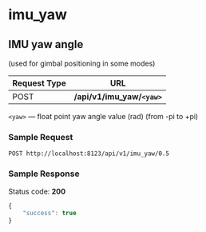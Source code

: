 imu_yaw
=====
IMU yaw angle
-----------------
(used for gimbal positioning in some modes)

Request Type | URL 
-------------|-----
POST | **/api/v1/imu_yaw/`<yaw>`**


`<yaw>` &mdash; float point yaw angle value (rad) (from -pi to +pi)

### Sample Request

```http
POST http://localhost:8123/api/v1/imu_yaw/0.5
```

### Sample Response

Status code: **200**

```javascript
{
    "success": true
}
```

